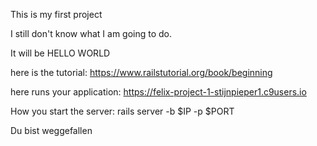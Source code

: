 This is my first project

I still don't know what I am going to do.

It will be HELLO WORLD


here is the tutorial: https://www.railstutorial.org/book/beginning

here runs your application: https://felix-project-1-stijnpieper1.c9users.io

How you start the server: 
rails server -b $IP -p $PORT

Du bist weggefallen